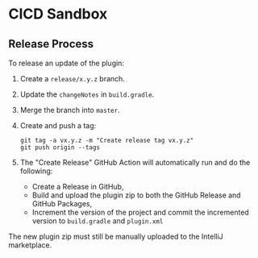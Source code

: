 # CICD Sandbox


## Release Process

To release an update of the plugin:

1. Create a `release/x.y.z` branch.
2. Update the `changeNotes` in `build.gradle`.
3. Merge the branch into `master`.
4. Create and push a tag:
    ```
   git tag -a vx.y.z -m "Create release tag vx.y.z"
   git push origin --tags
5. The "Create Release" GitHub Action will automatically run and do the following:

   - Create a Release in GitHub,
   - Build and upload the plugin zip to both the GitHub Release and GitHub Packages,
   - Increment the version of the project and commit the incremented version to `build.gradle` and `plugin.xml`

The new plugin zip must still be manually uploaded to the IntelliJ marketplace.
